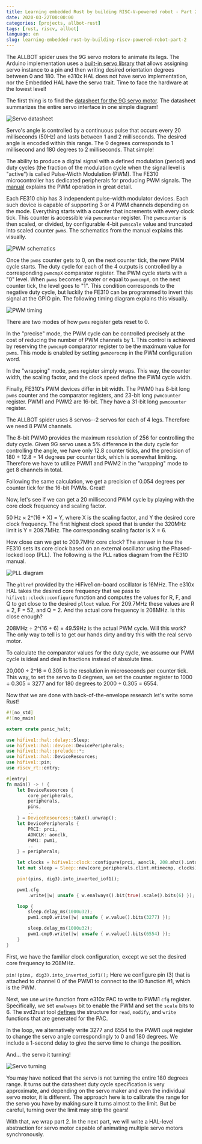 ```yaml
---
title: Learning embedded Rust by building RISC-V-powered robot - Part 2
date: 2020-03-22T00:00:00
categories: [projects, allbot-rust]
tags: [rust, riscv, allbot]
language: en
slug: learning-embedded-rust-by-building-riscv-powered-robot-part-2
---
```


The ALLBOT spider uses the 9G servo motors to animate its legs. The Arduino implementation uses a [built-in servo library](https://www.arduino.cc/en/Reference/Servo) that allows assigning servo instance to a pin and then writing desired orientation degrees between 0 and 180. The e310x HAL does not have servo implementation, nor the Embedded HAL have the servo trait. Time to face the hardware at the lowest level!

The first thing is to find the [datasheet for the 9G servo motor](http://www.ee.ic.ac.uk/pcheung/teaching/DE1_EE/stores/sg90_datasheet.pdf). The datasheet summarizes the entire servo interface in one simple diagram!

![Servo datasheet](/media/2020/allbot_rust_part2/servo.png)

Servo's angle is controlled by a continuous pulse that occurs every 20 milliseconds (50Hz) and lasts between 1 and 2 milliseconds. The desired angle is encoded within this range. The 0 degrees corresponds to 1 millisecond and 180 degrees to 2 milliseconds. That simple!

The ability to produce a digital signal with a defined modulation (period) and duty cycles (the fraction of the modulation cycle when the signal level is "active") is called Pulse-Width Modulation (PWM). The FE310 microcontroller has dedicated peripherals for producing PWM signals. The [manual](https://sifive.cdn.prismic.io/sifive%2F500a69f8-af3a-4fd9-927f-10ca77077532_fe310-g000.pdf) explains the PWM operation in great detail. 

Each FE310 chip has 3 independent pulse-width modulator devices. Each such device is capable of supporting 3 or 4 PWM channels depending on the mode. Everything starts with a counter that increments with every clock tick. This counter is accessible via `pwmcounter` register. The `pwmcounter` is then scaled, or divided, by configurable 4-bit `pwmscale` value and truncated into scaled counter `pwms`. The schematics from the manual explains this visually.

![PWM schematics](/media/2020/allbot_rust_part2/pwm.png)

Once the `pwms` counter gets to 0, on the next counter tick, the new PWM cycle starts. The duty cycle for each of the 4 outputs is controlled by a corresponding `pwmcmpX` comparator register. The PWM cycle starts with a "0" level. When `pwms` becomes greater or equal to `pwmcmpX`, on the next counter tick, the level goes to "1". This condition corresponds to the negative duty cycle, but luckily the FE310 can be programmed to invert this signal at the GPIO pin. The following timing diagram explains this visually.

![PWM timing](/media/2020/allbot_rust_part2/timing.png)

There are two modes of how `pwms` register gets reset to 0.

In the "precise" mode, the PWM cycle can be controlled precisely at the cost of reducing the number of PWM channels by 1. This control is achieved by reserving the `pwmcmp0` comparator register to be the maximum value for `pwms`. This mode is enabled by setting `pwmzerocmp` in the PWM configuration word.

In the "wrapping" mode, `pwms` register simply wraps. This way, the counter width, the scaling factor, and the clock speed define the PWM cycle width.

Finally, FE310's PWM devices differ in bit width. The PWM0 has 8-bit long `pwms` counter and the comparator registers, and 23-bit long `pwmcounter` register. PWM1 and PWM2 are 16-bit. They have a 31-bit long `pwmcounter` register.

The ALLBOT spider uses 8 servos--2 servos for each of 4 legs. Therefore we need 8 PWM channels.

The 8-bit PWM0 provides the maximum resolution of 256 for controlling the duty cycle. Given 9G servo uses a 5% difference in the duty cycle for controlling the angle, we have only 12.8 counter ticks, and the precision of 180 ÷ 12.8 = 14 degrees per counter tick, which is somewhat limiting. Therefore we have to utilize PWM1 and PWM2 in the "wrapping" mode to get 8 channels in total.

Following the same calculation, we get a precision of 0.054 degrees per counter tick for the 16-bit PWMs. Great!

Now, let's see if we can get a 20 millisecond PWM cycle by playing with the core clock frequency and scaling factor.

50 Hz × 2^(16 + X) = Y, where X is the scaling factor, and Y the desired core clock frequency. The first highest clock speed that is under the 320MHz limit is Y = 209.7MHz. The corresponding scaling factor is X = 6.

How close can we get to 209.7MHz core clock? The answer in how the FE310 sets its core clock based on an external oscillator using the Phased-locked loop (PLL). The following is the PLL ratios diagram from the FE310 manual.

![PLL diagram](/media/2020/allbot_rust_part2/pll.png)

The `pllref` provided by the HiFive1 on-board oscillator is 16MHz. The e310x HAL takes the desired core frequency that we pass to `hifive1::clock::configure` function and computes the values for R, F, and Q to get close to the desired `pllout` value. For 209.7MHz these values are R = 2, F = 52, and Q = 2. And the actual core frequency is 208MHz. Is this close enough?

208MHz  ÷ 2^(16 + 6) = 49.59Hz is the actual PWM cycle. Will this work? The only way to tell is to get our hands dirty and try this with the real servo motor.  

To calculate the comparator values for the duty cycle, we assume our PWM cycle is ideal and deal in fractions instead of absolute time.

20,000 ÷ 2^16 = 0.305 is the resolution in microseconds per counter tick. This way, to set the servo to 0 degrees, we set the counter register to 1000 ÷ 0.305 = 3277 and for 180 degrees to 2000 ÷ 0.305 = 6554.

Now that we are done with back-of-the-envelope research let's write some Rust!

```rust
#![no_std]
#![no_main]

extern crate panic_halt;

use hifive1::hal::delay::Sleep;
use hifive1::hal::device::DevicePeripherals;
use hifive1::hal::prelude::*;
use hifive1::hal::DeviceResources;
use hifive1::pin;
use riscv_rt::entry;

#[entry]
fn main() -> ! {
    let DeviceResources {
        core_peripherals,
        peripherals,
        pins,
        ..
    } = DeviceResources::take().unwrap();
    let DevicePeripherals {
        PRCI: prci,
        AONCLK: aonclk,
        PWM1: pwm1,
        ..
    } = peripherals;

    let clocks = hifive1::clock::configure(prci, aonclk, 208.mhz().into());
    let mut sleep = Sleep::new(core_peripherals.clint.mtimecmp, clocks);

    pin!(pins, dig3).into_inverted_iof1();

    pwm1.cfg
        .write(|w| unsafe { w.enalways().bit(true).scale().bits(6) });

    loop {
        sleep.delay_ms(1000u32);
        pwm1.cmp0.write(|w| unsafe { w.value().bits(3277) });

        sleep.delay_ms(1000u32);
        pwm1.cmp0.write(|w| unsafe { w.value().bits(6554) });
    }
}
```

First, we have the familiar clock configuration, except we set the desired core frequency to 208MHz.

`pin!(pins, dig3).into_inverted_iof1();` Here we configure pin (3) that is attached to channel 0 of the PWM1 to connect to the IO function #1, which is the PWM.

Next, we use `write` function from e310x PAC to write to PWM1 `cfg` register. Specifically, we set `enalways` bit to enable the PWM and set the `scale` bits to 6. The svd2rust tool [defines](https://docs.rs/svd2rust/#read--modify--write-api) the structure for `read`, `modify`, and `write` functions that are generated for the PAC.

In the loop, we alternatively write 3277 and 6554 to the PWM1 `cmp0` register to change the servo angle correspondingly to 0 and 180 degrees. We include a 1-second delay to give the servo time to change the position.

And... the servo it turning!

![Servo turning](/media/2020/allbot_rust_part2/servo.gif)

You may have noticed that the servo is not turning the entire 180 degrees range. It turns out the datasheet duty cycle specification is very approximate, and depending on the servo maker and even the individual servo motor, it is different. The approach here is to calibrate the range for the servo you have by making sure it turns almost to the limit. But be careful, turning over the limit may strip the gears!

With that, we wrap part 2. In the next part, we will write a HAL-level abstraction for servo motor capable of animating multiple servo motors synchronously.